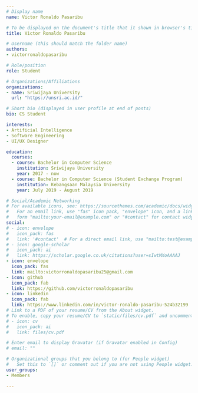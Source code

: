 ```yaml
---
# Display name
name: Victor Ronaldo Pasaribu

# To be displayed on the document's title that it shown in browser's title bar
title: Victor Ronaldo Pasaribu

# Username (this should match the folder name)
authors:
- victorronaldopasaribu

# Role/position
role: Student

# Organizations/Affiliations
organizations:
- name: Sriwijaya University
  url: "https://unsri.ac.id/"

# Short bio (displayed in user profile at end of posts)
bio: CS Student

interests:
- Artificial Intelligence
- Software Engineering
- UI/UX Designer 

education:
  courses:
  - course: Bachelor in Computer Science
    institution: Sriwijaya University
    year: 2017 - now
  - course: Bachelor in Computer Science (Student Exchange Program)
    institution: Kebangsaan Malaysia University
    year: July 2019 - August 2019

# Social/Academic Networking
# For available icons, see: https://sourcethemes.com/academic/docs/widgets/#icons
#   For an email link, use "fas" icon pack, "envelope" icon, and a link in the
#   form "mailto:your-email@example.com" or "#contact" for contact widget.
social:
# - icon: envelope
#   icon_pack: fas
#   link: '#contact'  # For a direct email link, use "mailto:test@example.org".
# - icon: google-scholar
#   icon_pack: ai
#   link: https://scholar.google.co.uk/citations?user=sIwtMXoAAAAJ
- icon: envelope
  icon_pack: fas
  link: mailto:victorronaldopasaribu25@gmail.com
- icon: github
  icon_pack: fab
  link: https://github.com/victorronaldopasaribu
- icon: linkedin
  icon_pack: fab
  link: https://www.linkedin.com/in/victor-ronaldo-pasaribu-524b32199
# Link to a PDF of your resume/CV from the About widget.
# To enable, copy your resume/CV to `static/files/cv.pdf` and uncomment the lines below.
# - icon: cv
#   icon_pack: ai
#   link: files/cv.pdf

# Enter email to display Gravatar (if Gravatar enabled in Config)
# email: ""

# Organizational groups that you belong to (for People widget)
#   Set this to `[]` or comment out if you are not using People widget.
user_groups:
- Members

---
```


<!--- Biography --->
